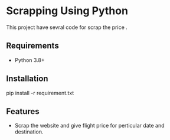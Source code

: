 Scrapping Using Python
========================================

This project have sevral code for scrap the price .



Requirements
------------
* Python 3.8+

Installation
------------
pip install -r requirement.txt

Features
--------
* Scrap the website and give flight price for perticular date and destination.


